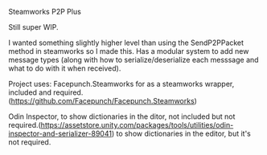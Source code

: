 Steamworks P2P Plus

Still super WIP.

I wanted something slightly higher level than using the SendP2PPacket method in steamworks so I made this. Has a modular system to add new message types (along with how to serialize/deserialize each messsage and what to do with it when received).


Project uses:
Facepunch.Steamworks for as a steamworks wrapper, included and required. (https://github.com/Facepunch/Facepunch.Steamworks)

Odin Inspector, to show dictionaries in the ditor, not included but not required.(https://assetstore.unity.com/packages/tools/utilities/odin-inspector-and-serializer-89041) to show dictionaries in the editor, but it's not required.
